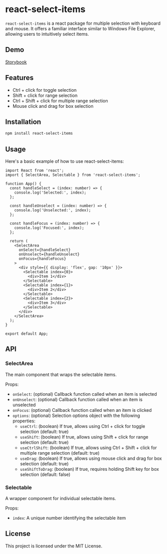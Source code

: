 # react-select-items

`react-select-items` is a react package for multiple selection with keyboard and mouse. It offers a familiar interface similar to Windows File Explorer, allowing users to intuitively select items.

## Demo

[Storybook](https://67039a0bb8bd36609fe0728d-rzyeaktwsj.chromatic.com/?path=/story/selectexample--example)

## Features

- Ctrl + click for toggle selection
- Shift + click for range selection
- Ctrl + Shift + click for multiple range selection
- Mouse click and drag for box selection

## Installation

```bash
npm install react-select-items
```

## Usage

Here's a basic example of how to use react-select-items:

```tsx
import React from 'react';
import { SelectArea, Selectable } from 'react-select-items';

function App() {
  const handleSelect = (index: number) => {
    console.log('Selected:', index);
  };

  const handleUnselect = (index: number) => {
    console.log('Unselected:', index);
  };

  const handleFocus = (index: number) => {
    console.log('Focused:', index);
  };

  return (
    <SelectArea
      onSelect={handleSelect}
      onUnselect={handleUnselect}
      onFocus={handleFocus}
    >
      <div style={{ display: 'flex', gap: '10px' }}>
        <Selectable index={0}>
          <div>Item 1</div>
        </Selectable>
        <Selectable index={1}>
          <div>Item 2</div>
        </Selectable>
        <Selectable index={2}>
          <div>Item 3</div>
        </Selectable>
      </div>
    </SelectArea>
  );
}

export default App;
```

## API

### SelectArea

The main component that wraps the selectable items.

Props:

- `onSelect`: (optional) Callback function called when an item is selected
- `onUnselect`: (optional) Callback function called when an item is unselected
- `onFocus`: (optional) Callback function called when an item is clicked
- `options`: (optional) Selection options object with the following properties:
  - `useCtrl`: (boolean) If true, allows using Ctrl + click for toggle selection (default: true)
  - `useShift`: (boolean) If true, allows using Shift + click for range selection (default: true)
  - `useCtrlShift`: (boolean) If true, allows using Ctrl + Shift + click for multiple range selection (default: true)
  - `useDrag`: (boolean) If true, allows using mouse click and drag for box selection (default: true)
  - `useShiftToDrag`: (boolean) If true, requires holding Shift key for box selection (default: false)

### Selectable

A wrapper component for individual selectable items.

Props:

- `index`: A unique number identifying the selectable item

## License

This project is licensed under the MIT License.

